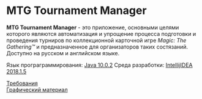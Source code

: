 # MTG Tournament Manager
**MTG Tournament Manager** - это приложение, основными целями которого являются автоматизация и упрощение процесса подготовки и проведения турниров по коллекционной карточной игре *Magic: The Gathering™* и предназначенное для организаторов таких состязаний.  
Доступно на русском и английском языке.    

Язык програграммирования: [Java 10.0.2](https://www.oracle.com/technetwork/java/javase/downloads/index.html)
Среда разработки: [IntellijIDEA 2018.1.5](https://www.jetbrains.com/idea/)  

[Требования](https://github.com/Bulbash3r/MTGTournamentManager/blob/master/Документы/Требования/Требования.md)  
[Графический материал](https://github.com/Bulbash3r/MTGTournamentManager/tree/master/Изображения)
